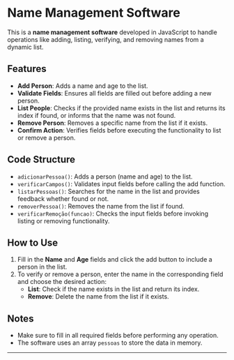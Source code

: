 # Name Management Software

This is a **name management software** developed in JavaScript to handle operations like adding, listing, verifying, and removing names from a dynamic list.

## Features

- **Add Person**: Adds a name and age to the list.
- **Validate Fields**: Ensures all fields are filled out before adding a new person.
- **List People**: Checks if the provided name exists in the list and returns its index if found, or informs that the name was not found.
- **Remove Person**: Removes a specific name from the list if it exists.
- **Confirm Action**: Verifies fields before executing the functionality to list or remove a person.

## Code Structure

- `adicionarPessoa()`: Adds a person (name and age) to the list.
- `verificarCampos()`: Validates input fields before calling the add function.
- `listarPessoas()`: Searches for the name in the list and provides feedback whether found or not.
- `removerPessoa()`: Removes the name from the list if found.
- `verificarRemoção(funcao)`: Checks the input fields before invoking listing or removing functionality.

## How to Use

1. Fill in the **Name** and **Age** fields and click the add button to include a person in the list.
2. To verify or remove a person, enter the name in the corresponding field and choose the desired action:
   - **List**: Check if the name exists in the list and return its index.
   - **Remove**: Delete the name from the list if it exists.

## Notes

- Make sure to fill in all required fields before performing any operation.
- The software uses an array `pessoas` to store the data in memory.

---